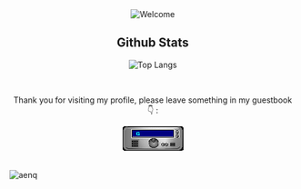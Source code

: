 <div align="center">
<img src="https://github.com/aenq/aenq/blob/main/welcome-black-min.gif" alt="Welcome">

## Github Stats
<!-- ![Aenq's GitHub stats](https://github-readme-stats.vercel.app/api?username=aenq&show_icons=true)
<p><img src="https://github-readme-stats.vercel.app/api/top-langs?username=aenq&show_icons=true&locale=en&layout=compact" alt="aenq" /></p>
 -->

 ![Top Langs](https://github-readme-stats.vercel.app/api/top-langs/?username=aenq&theme=dark&show_icons=true&layout=compact&langs_count=7) <br> 
<!-- ![Aenq's GitHub stats](https://github-readme-stats.vercel.app/api?username=aenq&theme=dark&show_icons=true)  -->
<!-- <img height="180em" src="https://github-readme-stats-eight-theta.vercel.app/api?username=aenq&show_icons=true&theme=algolia&include_all_commits=true&count_private=true"/> -->
</div>
<!--
## Find me on
<p>
  <a href="mailto:rachelmartam@gmail.com"><img src="https://img.icons8.com/color/96/000000/gmail.png" alt="email"/></a>
  <a href="https://www.linkedin.com/in/rachelmartam"><img src="https://img.icons8.com/color/96/000000/linkedin.png" alt="linkedin"/></a>
  <a href="https://www.instagram.com/rachelmartam"><img src="https://img.icons8.com/color/96/000000/instagram-new.png" alt="instagram"/></a>
  <a href="https://open.spotify.com/user/nufwbt70xpxz6e3xrp9dwixdw"><img src="https://img.icons8.com/color/96/000000/spotify--v1.png" alt="spotify"/></a>
 -->

<br>
<div align="center">
<p>Thank you for visiting my profile, please leave something in my guestbook 👇 :</p>
 <a href="https://github.com/aenq/aenq/issues/3#issuecomment-new"><img src="https://github.com/aenq/aenq/blob/main/GUEST_BOOK_GIF.gif" alt="Guest book"></a>
</div>

<br>
<p align="left"> <img src="https://komarev.com/ghpvc/?username=aenq&label=Profile%20views&color=0e75b6&style=flat" alt="aenq" /> </p>
